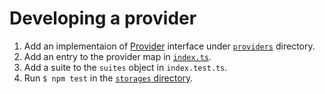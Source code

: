 # Developing a provider

1. Add an implementaion of [Provider](../Provider.ts) interface under [`providers`](.) directory.
2. Add an entry to the provider map in [`index.ts`](./index.ts).
3. Add a suite to the `suites` object in `index.test.ts`.
4. Run `$ npm test` in the [`storages` directory](../..).
